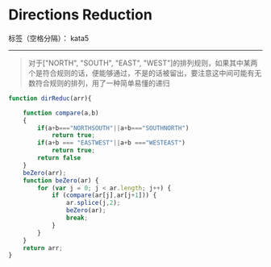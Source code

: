 # Directions Reduction

标签（空格分隔）： kata5

---

> 对于["NORTH", "SOUTH", "EAST", "WEST"]的排列规则，如果其中某两个是符合规则的话，便能够通过，不是的话被留出，要注意这中间可能有无数符合规则的排列，用了一种简单易懂的递归

```javascript
function dirReduc(arr){

    function compare(a,b)
    {
        if(a+b==="NORTHSOUTH"||a+b==="SOUTHNORTH")
            return true;
        if(a+b === "EASTWEST"||a+b ==="WESTEAST")
            return true;
        return false
    }
    beZero(arr);
    function beZero(ar) {
        for (var j = 0; j < ar.length; j++) {
            if (compare(ar[j],ar[j+1])) {
                ar.splice(j,2);
                beZero(ar);
                break;
            }
        }
    }
    return arr;
}
```




